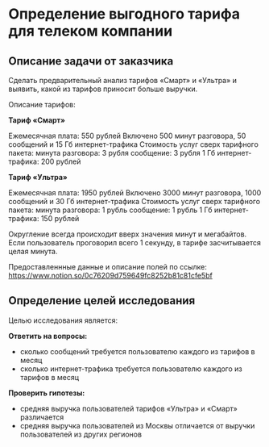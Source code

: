 #  Определение выгодного тарифа для телеком компании

## Описание задачи от заказчика

Сделать предварительный анализ тарифов «Смарт» и «Ультра» и выявить, какой из тарифов приносит больше выручки. 

Описание тарифов:

**Тариф «Смарт»**

Ежемесячная плата: 550 рублей
Включено 500 минут разговора, 50 сообщений и 15 Гб интернет-трафика
Стоимость услуг сверх тарифного пакета:
минута разговора: 3 рубля
сообщение: 3 рубля
1 Гб интернет-трафика: 200 рублей

**Тариф «Ультра»**

Ежемесячная плата: 1950 рублей
Включено 3000 минут разговора, 1000 сообщений и 30 Гб интернет-трафика
Стоимость услуг сверх тарифного пакета:
минута разговора: 1 рубль
сообщение: 1 рубль
1 Гб интернет-трафика: 150 рублей

Округление всегда происходит вверх значения минут и мегабайтов. Если пользователь проговорил всего 1 секунду, в тарифе засчитывается целая минута.

Предоставленнные данные и описание полей по ссылке: https://www.notion.so/0c76209d759649fc8252b81c81cfe5bf

## Определение целей исследования

Целью исследования является: 

**Ответить на вопросы:**

- сколько сообщений требуется пользователю каждого из тарифов в месяц
- сколько интернет-трафика требуется пользователю каждого из тарифов в месяц

**Проверить гипотезы:**

- средняя выручка пользователей тарифов «Ультра» и «Смарт» различается
- средняя выручка пользователей из Москвы отличается от выручки пользователей из других регионов